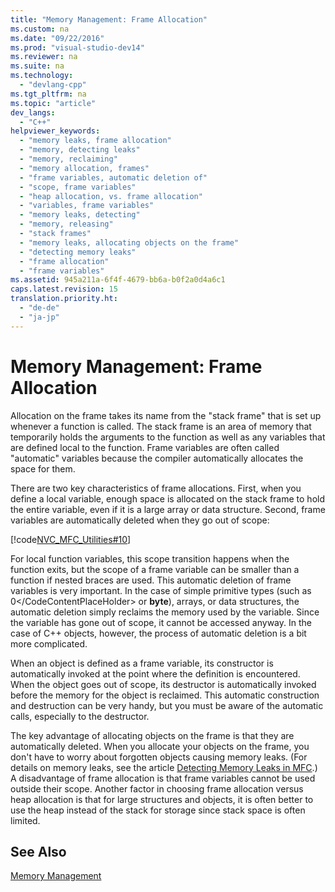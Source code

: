 ```yaml
---
title: "Memory Management: Frame Allocation"
ms.custom: na
ms.date: "09/22/2016"
ms.prod: "visual-studio-dev14"
ms.reviewer: na
ms.suite: na
ms.technology: 
  - "devlang-cpp"
ms.tgt_pltfrm: na
ms.topic: "article"
dev_langs: 
  - "C++"
helpviewer_keywords: 
  - "memory leaks, frame allocation"
  - "memory, detecting leaks"
  - "memory, reclaiming"
  - "memory allocation, frames"
  - "frame variables, automatic deletion of"
  - "scope, frame variables"
  - "heap allocation, vs. frame allocation"
  - "variables, frame variables"
  - "memory leaks, detecting"
  - "memory, releasing"
  - "stack frames"
  - "memory leaks, allocating objects on the frame"
  - "detecting memory leaks"
  - "frame allocation"
  - "frame variables"
ms.assetid: 945a211a-6f4f-4679-bb6a-b0f2a0d4a6c1
caps.latest.revision: 15
translation.priority.ht: 
  - "de-de"
  - "ja-jp"
---
```

# Memory Management: Frame Allocation
Allocation on the frame takes its name from the "stack frame" that is set up whenever a function is called. The stack frame is an area of memory that temporarily holds the arguments to the function as well as any variables that are defined local to the function. Frame variables are often called "automatic" variables because the compiler automatically allocates the space for them.  
  
 There are two key characteristics of frame allocations. First, when you define a local variable, enough space is allocated on the stack frame to hold the entire variable, even if it is a large array or data structure. Second, frame variables are automatically deleted when they go out of scope:  
  
 [!code[NVC_MFC_Utilities#10](../vs140/codesnippet/CPP/memory-management--frame-allocation_1.cpp)]  
  
 For local function variables, this scope transition happens when the function exits, but the scope of a frame variable can be smaller than a function if nested braces are used. This automatic deletion of frame variables is very important. In the case of simple primitive types (such as <CodeContentPlaceHolder>0\</CodeContentPlaceHolder> or **byte**), arrays, or data structures, the automatic deletion simply reclaims the memory used by the variable. Since the variable has gone out of scope, it cannot be accessed anyway. In the case of C++ objects, however, the process of automatic deletion is a bit more complicated.  
  
 When an object is defined as a frame variable, its constructor is automatically invoked at the point where the definition is encountered. When the object goes out of scope, its destructor is automatically invoked before the memory for the object is reclaimed. This automatic construction and destruction can be very handy, but you must be aware of the automatic calls, especially to the destructor.  
  
 The key advantage of allocating objects on the frame is that they are automatically deleted. When you allocate your objects on the frame, you don't have to worry about forgotten objects causing memory leaks. (For details on memory leaks, see the article [Detecting Memory Leaks in MFC](assetId:///29ee8909-96e9-4246-9332-d3a8aa8d4658).) A disadvantage of frame allocation is that frame variables cannot be used outside their scope. Another factor in choosing frame allocation versus heap allocation is that for large structures and objects, it is often better to use the heap instead of the stack for storage since stack space is often limited.  
  
## See Also  
 [Memory Management](../vs140/memory-management.md)